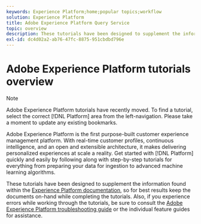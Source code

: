 ```yaml
---
keywords: Experience Platform;home;popular topics;workflow
solution: Experience Platform
title: Adobe Experience Platform Query Service
topic: overview
description: These tutorials have been designed to supplement the information found within the Experience Platform documentation, so for best results keep the documents on-hand while completing the tutorials.
exl-id: dc4d02a2-ab76-47fc-8875-951cbdbd796e
---
```

# Adobe Experience Platform tutorials overview

>[!NOTE]
>
>Adobe Experience Platform tutorials have recently moved. To find a tutorial, select the correct [!DNL Platform] area from the left-navigation. Please take a moment to update any existing bookmarks.

Adobe Experience Platform is the first purpose-built customer experience management platform. With real-time customer profiles, continuous intelligence, and an open and extensible architecture, it makes delivering personalized experiences at scale a reality. Get started with [!DNL Platform] quickly and easily by following along with step-by-step tutorials for everything from preparing your data for ingestion to advanced machine learning algorithms. 

These tutorials have been designed to supplement the information found within the [Experience Platform documentation](../landing/documentation/overview.md), so for best results keep the documents on-hand while completing the tutorials. Also, if you experience errors while working through the tutorials, be sure to consult the [Adobe Experience Platform troubleshooting guide](../landing/troubleshooting.md) or the individual feature guides for assistance.
